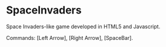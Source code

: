 # SpaceInvaders
Space Invaders-like game developed in HTML5 and Javascript.

Commands: [Left Arrow], [Right Arrow], [SpaceBar].
